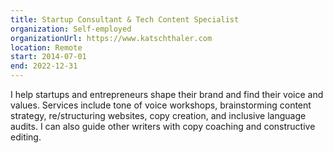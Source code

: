 ```yaml
---
title: Startup Consultant & Tech Content Specialist
organization: Self-employed
organizationUrl: https://www.katschthaler.com
location: Remote
start: 2014-07-01
end: 2022-12-31
---
```


I help startups and entrepreneurs shape their brand and find their voice and values. Services include tone of voice workshops, brainstorming content strategy, re/structuring websites, copy creation, and inclusive language audits. I can also guide other writers with copy coaching and constructive editing.  